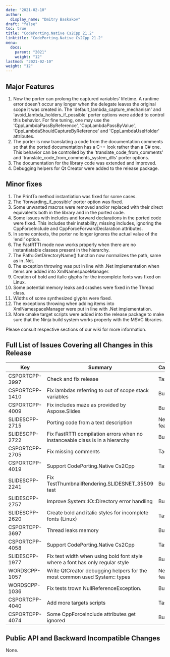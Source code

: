 ```yaml
---
date: "2021-02-10"
author:
  display_name: "Dmitry Baskakov"
draft: "false"
toc: true
title: "CodePorting.Native Cs2Cpp 21.2"
linktitle: "CodePorting.Native Cs2Cpp 21.2"
menu:
  docs:
    parent: "2021"
    weight: "12"
lastmod: "2021-02-10"
weight: "12"
---
```


## Major Features ##

1. Now the porter can prolong the captured variables’ lifetime. A runtime error doesn't occur any longer when the delegate leaves the original scope it was created in. The 'default_lambda_capture_mechanism' and 'avoid_lambda_holders_if_possible' porter options were added to control this behavior. For fine tuning, one may use the 'CppLambdaPassByReference', 'CppLambdaPassByValue', 'CppLambdaShouldCaptureByReference' and 'CppLambdaUseHolder' attributes.
1. The porter is now translating a code from the documentation comments so that the ported documentation has a C++ look rather than a C# one. This behavior can be controlled by the 'translate_code_from_comments' and 'translate_code_from_comments_system_dlls' porter options.
1. The documentation for the library code was extended and improved.
1. Debugging helpers for Qt Creator were added to the release package.

## Minor fixes ##

1. The PrintTo method instantiation was fixed for some cases.
1. The 'forwarding_if_possible' porter option was fixed.
1. Some unwanted macros were removed and/or replaced with their direct equivalents both in the library and in the ported code.
1. Some issues with includes and forward declarations in the ported code were fixed. This includes their instability, missing includes, ignoring the CppForceInclude and CppForceForwardDeclaration attributes.
1. In some contexts, the porter no longer ignores the actual value of the 'endl' option.
1. The FastRTTI mode now works properly when there are no instantiatable classes present in the hierarchy.
1. The Path::GetDirectoryName() function now normalizes the path, same as in .Net.
1. The exception throwing was put in line with .Net implementation when items are added into XmlNamespaceManager.
1. Creation of bold and italic glyphs for the incomplete fonts was fixed on Linux.
1. Some potential memory leaks and crashes were fixed in the Thread class.
1. Widths of some synthesized glyphs were fixed.
1. The exceptions throwing when adding items into XmlNamespaceManager were put in line with .Net implementation.
1. More cmake target scripts were added into the release package to make sure that the Ninja build system works properly with the MSVC libraries.

Please consult respective sections of our wiki for more information.

## Full List of Issues Covering all Changes in this Release ##

| Key | Summary | Category |
| --- | --- | --- |
| CSPORTCPP-3997 | Check and fix release | Task |
| CSPORTCPP-1410 | Fix lambdas referring to out of scope stack variables | Bug |
| CSPORTCPP-4009 | Fix includes maze as provided by Aspose.Slides | Bug |
| SLIDESCPP-2715 | Porting code from a text description | New feature |
| SLIDESCPP-2722 | Fix FastRTTI compilation errors when no instanceable class is in a hierarchy | Bug |
| CSPORTCPP-2705 | Fix missing comments | Task |
| CSPORTCPP-4019 | Support CodePorting.Native Cs2Cpp | Task |
| SLIDESCPP-2241 | Fix TestThumbnailRendering.SLIDESNET_35509 test | Bug |
| SLIDESCPP-2757 | Improve System::IO::Directory error handling | Bug |
| SLIDESCPP-2620 | Сreate bold and italic styles for incomplete fonts (Linux) | Task |
| CSPORTCPP-3697 | Thread leaks memory | Bug |
| CSPORTCPP-4058 | Support CodePorting.Native Cs2Cpp | Task |
| SLIDESCPP-1977 | Fix text width when using bold font style where a font has only regular style | Bug |
| WORDSCPP-1057 | Write QtCreator debugging helpers for the most common used System:: types | New feature |
| WORDSCPP-1036 | Fix tests trown NullReferenceException. | Bug |
| CSPORTCPP-4040 | Add more targets scripts | Task |
| CSPORTCPP-4074 | Some CppForceInclude attributes get ignored | Bug |

## Public API and Backward Incompatible Changes ##

None.